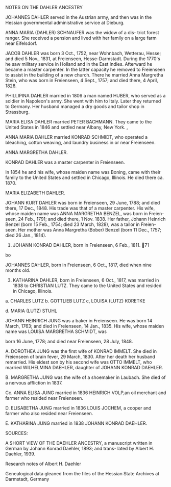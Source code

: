 NOTES ON THE DAHLER ANCESTRY

JOHANNES DAHLER served in the Austrian army, and then
was in the Hessian governmental administrative service
at Dieburg.

ANNA MARIA (DAHLER) SCHNAUFER was the widow of a dis-
trict forest ranger. She received a pension and lived
with her family on a large farm near Eifelsdorf.

JACOB DAHLER was born 3 Oct., 1752, near Wohnbach,
Wetterau, Hesse; and died 5 Nov., 1831, at Freienseen,
Hesse-Darmstadt. During the 1770's he saw military
service in Holland and in the East Indies. Afterward
he became a master carpenter. In the latter capacity
he removed to Freienseen to assist in the building of
a new church. There he married Anna Margretha Stein,
who was born in Freienseen, 4 Sept., 1757; and died
there, 4 April, 1828.

PHILLIPINA DAHLER married in 1806 a man named HUBER,
who served as a soldier in Napoleon's army. She went
with him to Italy. Later they returned to Germany.
Her husband managed a dry goods and tailor shop in
Strassburg.

MARIA ELISA DAHLER married PETER BACHMANN. They came
to the United States in 1846 and settled near Albany,
New York. ,

ANNA MARIA DAHLER married KONRAD SCHMIDT, who operated
a bleaching, cotton weaving, and laundry business in
or near Freienseen.

ANNA MARGRETHA DAHLER.

KONRAD DAHLER was a master carpenter in Freienseen.

In 1854 he and his wife, whose maiden name was Boning,
came with their family to the United States and
settled in Chicago, Illinois. He died there ca. 1870.

MARIA ELIZABETH DAHLER.

JOHANN KURT DAHLER was born in Freienseen, 29 June,
1788; and died there, 17 Dec., 1848. His trade was
that of a master carpenter. His wife, whose maiden
name was ANNA MARGRETHA BENZEL, was born in Freien-
seen, 24 Feb., 1791; and died there, 1 Nov. 1838.
Her father, Johann Heinrich Benzel (born 15 Feb.,
1754; died 23 March, 1828), was a tailor in Freien-
seen. Her mother was Anna Margretha (Bober) Benzel
(born 11 Dec., 1757; died 26 Jan., 1814).

1. JOHANN KONRAD DAHLER, born in Freienseen, 6 Feb., 1811.
71

bo

JOHANNES DAHLER, born in Freienseen, 6 Oct., 1817,
died when nine months old.

3. KATHARINA DAHLER, born in Freienseen, 6 Oct., 1817,
was married in 1838 to CHRISTIAN LUTZ. They came to
the United States and resided in Chicago, Illinois.

a. CHARLES LUTZ
b. GOTTLIEB LUTZ
c, LOUISA (LUTZ) KORETKE

d. MARIA (LUTZ) STUHL

JOHANN HEINRICH JUNG was a baker in Freienseen. He was born
14 March, 1763; and died in Freienseen, 14 Jan., 1835. His
wife, whose maiden name was LOUISA MARGRETHA SCHMIDT, was

born 16 June, 1778; and died near Freienseen, 28 July, 1848.

A. DOROTHEA JUNG was the first wife of KONRAD IMMELT. She
died in Freienseen of brain fever, 29 March, 1830. After
her death her husband remarried. His eldest son by his
second wife was OTTO IMMELT, who married WILHELMINA
DAEHLER, daughter of JOHANN KONRAD DAEHLER.

B. MARGRETHA JUNG was the wife of a shoemaker in Laubach.
She died of a nervous affliction in 1837.

Cc. ANNA ELISA JUNG married in 1836 HEINRICH VOLP,an oil
merchant and farmer who resided near Freienseen.

D. ELISABETHA JUNG married in 1836 LOUIS JOCHEM, a cooper
and farmer who also resided near Freienseen.

E. KATHARINA JUNG married in 1838 JOHANN KONRAD DAEHLER.

SOURCES:

A SHORT VIEW OF THE DAEHLER ANCESTRY, a manuscript written
in German by Johann Konrad Daehler, 1893; and trans-
lated by Albert H. Daehler, 1939.

Research notes of Albert H. Daehler

Genealogical data gleaned from the files of the Hessian
State Archives at Darmstadt, Germany
